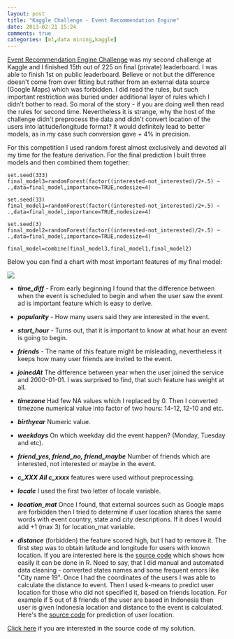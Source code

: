 ```yaml
---
layout: post
title: "Kaggle Challenge - Event Recommendation Engine"
date: 2013-02-21 15:24
comments: true
categories: [ml,data mining,kaggle] 
---
```


[Event Recommendation Engine Challenge][event] was my second challenge at Kaggle and I finished 15th out of 225 on final (private) leaderboard. I was able to finish 1st on public leaderboard. Believe or not but the difference doesn't come from over fitting but rather from an external data source (Google Maps) which was forbidden. I did read the rules, but such important restriction was buried under additional layer of rules which I didn't bother to read. So moral of the story - if you are doing well then read the rules for second time. Nevertheless it is strange, why the host of the challenge didn't preprocess the data and didn't convert location of the users into latitude/longitude format? It would definitely lead to better models, as in my case such conversion gave + 4% in precision.


For this competition I used random forest almost exclusively and devoted all my time for the feature derivation. For the final prediction I built three models and then combined them together:


	set.seed(333)
	final_model3=randomForest(factor((interested-not_interested)/2+.5) ~ .,data=final_model,importance=TRUE,nodesize=4)

	set.seed(33)
	final_model1=randomForest(factor((interested-not_interested)/2+.5) ~ .,data=final_model,importance=TRUE,nodesize=4)

	set.seed(3)
	final_model2=randomForest(factor((interested-not_interested)/2+.5) ~ .,data=final_model,importance=TRUE,nodesize=4)

	final_model=combine(final_model3,final_model1,final_model2)


Below you can find a chart with most important features of my final model:


![](http://dl.dropbox.com/u/6360678/blog/features.png)


* ***time_diff*** - From early beginning I found that the difference between when the event is scheduled to begin and when the user saw the event ad is important feature which is easy to derive.

* ***popularity*** - How many users said they are interested in the event.

* ***start_hour*** - Turns out, that it is important to know at what hour an event is going to begin.

* ***friends*** - The name of this feature might be misleading, nevertheless it keeps how many user friends are invited to the event.

* ***joinedAt*** The difference between year when the user joined the service and 2000-01-01. I was surprised to find, that such feature has weight at all.

* ***timezone*** Had few NA values which I replaced by 0. Then I converted timezone numerical value into factor of two hours: 14-12, 12-10 and etc.

* ***birthyear*** Numeric value.

* ***weekdays*** On which weekday did the event happen? (Monday, Tuesday and etc).

* ***friend_yes, friend_no, friend_maybe*** Number of friends which are interested, not interested or maybe in the event.

* ***c_XXX All c_xxxx*** features were used without preprocessing.

* ***locale*** I used the first two letter of locale variable.

* ***location_mat*** Once I found, that external sources such as Google maps are forbidden then I tried to determine if user location shares the same words with event country, state and city descriptions. If it does I would add +1 (max 3) for location_mat variable.

* ***distance*** (forbidden) the feature scored high, but I had to remove it. The first step was to obtain latitude and longitude for users with known location. If you are interested here is the [source code][source] which shows how easily it can be done in R. Need to say, that I did manual and automated data cleaning - converted states names and some frequent errors like "City name 19". Once I had the coordinates of the users I was able to calculate the distance to event. Then I used k-means to predict user location for those who did not specified it, based on friends location. For example if 5 out of 8 friends of the user are based in Indonesia then user is given Indonesia location and distance to the event is calculated. Here's the [source code][hub] for prediction of user location.

[Click here][click] if you are interested in the source code of my solution.

[event]:https://www.kaggle.com/c/event-recommendation-engine-challenge/leaderboard
[rf]:http://www.stat.berkeley.edu/~breiman/RandomForests/cc_home.htm
[hub]:https://github.com/kafka399/kaggle-event/blob/master/user_friends_coord.r
[click]:https://github.com/kafka399/kaggle-event/blob/master/review.r
[source]:https://github.com/kafka399/kaggle-event/blob/master/address.r
